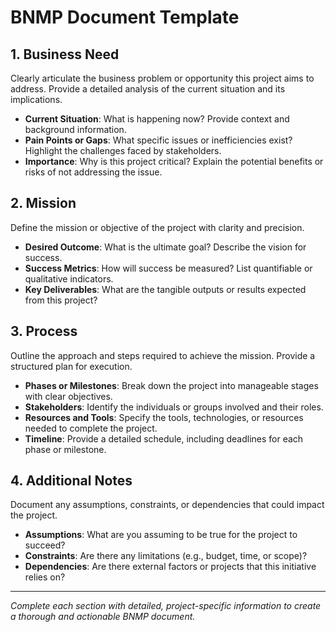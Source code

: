 # BNMP Document Template

## 1. Business Need
Clearly articulate the business problem or opportunity this project aims to address. Provide a detailed analysis of the current situation and its implications.  
- **Current Situation**: What is happening now? Provide context and background information.  
- **Pain Points or Gaps**: What specific issues or inefficiencies exist? Highlight the challenges faced by stakeholders.  
- **Importance**: Why is this project critical? Explain the potential benefits or risks of not addressing the issue.

## 2. Mission
Define the mission or objective of the project with clarity and precision.  
- **Desired Outcome**: What is the ultimate goal? Describe the vision for success.  
- **Success Metrics**: How will success be measured? List quantifiable or qualitative indicators.  
- **Key Deliverables**: What are the tangible outputs or results expected from this project?

## 3. Process
Outline the approach and steps required to achieve the mission. Provide a structured plan for execution.  
- **Phases or Milestones**: Break down the project into manageable stages with clear objectives.  
- **Stakeholders**: Identify the individuals or groups involved and their roles.  
- **Resources and Tools**: Specify the tools, technologies, or resources needed to complete the project.  
- **Timeline**: Provide a detailed schedule, including deadlines for each phase or milestone.

## 4. Additional Notes
Document any assumptions, constraints, or dependencies that could impact the project.  
- **Assumptions**: What are you assuming to be true for the project to succeed?  
- **Constraints**: Are there any limitations (e.g., budget, time, or scope)?  
- **Dependencies**: Are there external factors or projects that this initiative relies on?

---

*Complete each section with detailed, project-specific information to create a thorough and actionable BNMP document.*
